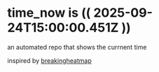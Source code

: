 # time_now is (( 2025-09-24T15:00:00.451Z ))

an automated repo that shows the currnent time

inspired by [breakingheatmap](https://github.com/breakingheatmap/breakingheatmap)